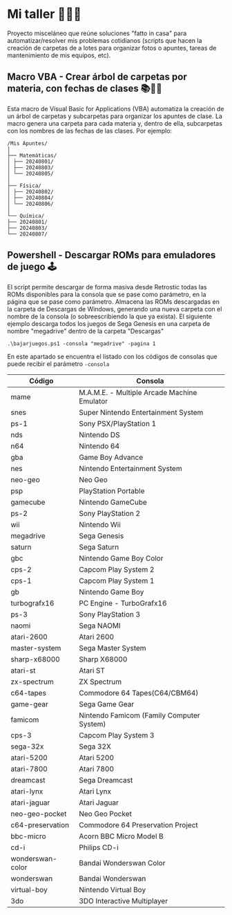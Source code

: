 # Mi taller 👩‍💻🔨
Proyecto misceláneo que reúne soluciones "fatto in casa" para automatizar/resolver mis problemas cotidianos (scripts que hacen la creación de carpetas de a lotes para organizar fotos o apuntes, tareas de mantenimiento de mis equipos, etc).

## Macro VBA - Crear árbol de carpetas por materia, con fechas de clases 📚👩‍🏫
Esta macro de Visual Basic for Applications (VBA) automatiza la creación de un árbol de carpetas y subcarpetas para organizar los apuntes de clase. La macro genera una carpeta para cada materia y, dentro de ella, subcarpetas con los nombres de las fechas de las clases. Por ejemplo:
```
/Mis Apuntes/
│
├── Matemáticas/
│ ├── 20240801/
│ ├── 20240803/
│ └── 20240805/
│
├── Física/
│ ├── 20240802/
│ ├── 20240804/
│ └── 20240806/
│
└── Química/
├── 20240801/
├── 20240803/
└── 20240807/
```
## Powershell - Descargar ROMs para emuladores de juego 🕹️
El script permite descargar de forma masiva desde Retrostic todas las ROMs disponibles para la consola que se pase como parámetro, en la página que se pase como parámetro.
Almacena las ROMs descargadas en la carpeta de Descargas de Windows, generando una nueva carpeta con el nombre de la consola (o sobreescribiendo la que ya exista).
El siguiente ejemplo descarga todos los juegos de Sega Genesis en una carpeta de nombre "megadrive" dentro de la carpeta "Descargas"
```
.\bajarjuegos.ps1 -consola "megadrive" -pagina 1
```

En este apartado se encuentra el listado con los códigos de consolas que puede recibir el parámetro ```-consola```

|Código|Consola|
|------|-------|
|mame|M.A.M.E. - Multiple Arcade Machine Emulator|
|snes|Super Nintendo Entertainment System|
|ps-1|Sony PSX/PlayStation 1|
|nds|Nintendo DS|
|n64|Nintendo 64|
|gba|Game Boy Advance|
|nes|Nintendo Entertainment System|
|neo-geo|Neo Geo|
|psp|PlayStation Portable|
|gamecube|Nintendo GameCube|
|ps-2|Sony PlayStation 2|
|wii|Nintendo Wii|Nintendo Wii|
|megadrive|Sega Genesis|
|saturn|Sega Saturn|
|gbc|Nintendo Game Boy Color|
|cps-2|Capcom Play System 2|
|cps-1|Capcom Play System 1|
|gb|Nintendo Game Boy|
|turbografx16|PC Engine - TurboGrafx16|
|ps-3|Sony PlayStation 3|
|naomi|Sega NAOMI|
|atari-2600|Atari 2600|
|master-system|Sega Master System|
|sharp-x68000|Sharp X68000|
|atari-st|Atari ST|
|zx-spectrum|ZX Spectrum|
|c64-tapes|Commodore 64 Tapes(C64/CBM64)|
|game-gear|Sega Game Gear|
|famicom|Nintendo Famicom (Family Computer System)|
|cps-3|Capcom Play System 3|
|sega-32x|Sega 32X|
|atari-5200|Atari 5200|
|atari-7800|Atari 7800|
|dreamcast|Sega Dreamcast|
|atari-lynx|Atari Lynx|
|atari-jaguar|Atari Jaguar|
|neo-geo-pocket|Neo Geo Pocket|
|c64-preservation|Commodore 64 Preservation Project|
|bbc-micro|Acorn BBC Micro Model B|
|cd-i|Philips CD-i|
|wonderswan-color|Bandai Wonderswan Color|
|wonderswan|Bandai Wonderswan|
|virtual-boy|Nintendo Virtual Boy|
|3do|3DO Interactive Multiplayer|
